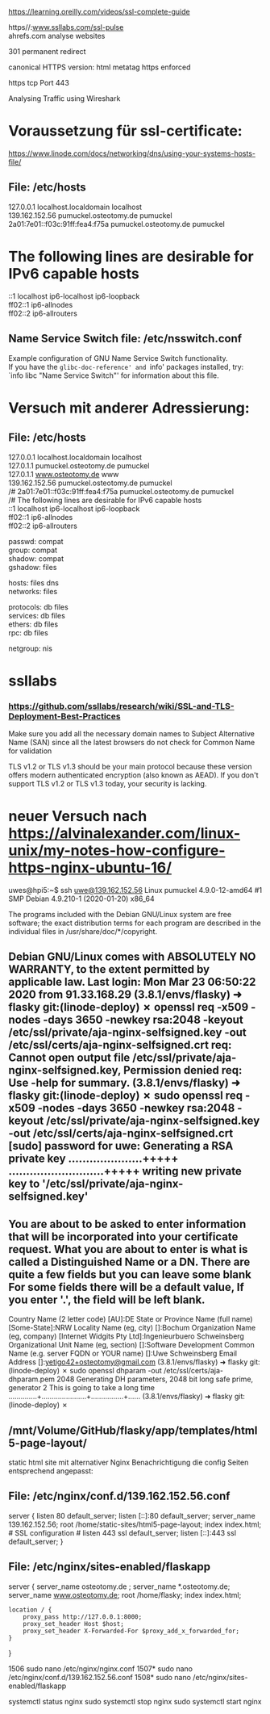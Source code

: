https://learning.oreilly.com/videos/ssl-complete-guide

https//:www.ssllabs.com/ssl-pulse  
ahrefs.com analyse websites

301 permanent redirect  

canonical HTTPS version: html metatag https enforced  

https tcp Port 443

Analysing Traffic using Wireshark

# Voraussetzung für ssl-certificate:  
https://www.linode.com/docs/networking/dns/using-your-systems-hosts-file/

## File: /etc/hosts
127.0.0.1 localhost.localdomain localhost  
139.162.152.56 pumuckel.osteotomy.de pumuckel  
2a01:7e01::f03c:91ff:fea4:f75a pumuckel.osteotomy.de pumuckel  
# The following lines are desirable for IPv6 capable hosts  
::1     localhost ip6-localhost ip6-loopback  
ff02::1 ip6-allnodes  
ff02::2 ip6-allrouters

## Name Service Switch file: /etc/nsswitch.conf
Example configuration of GNU Name Service Switch functionality.  
If you have the `glibc-doc-reference' and `info' packages installed, try:  
`info libc "Name Service Switch"' for information about this file.  

# Versuch mit anderer Adressierung:
## File: /etc/hosts
127.0.0.1 localhost.localdomain localhost  
127.0.1.1 pumuckel.osteotomy.de pumuckel  
127.0.1.1 www.osteotomy.de www  
139.162.152.56 pumuckel.osteotomy.de pumuckel  
/# 2a01:7e01::f03c:91ff:fea4:f75a pumuckel.osteotomy.de pumuckel  
/# The following lines are desirable for IPv6 capable hosts  
::1     localhost ip6-localhost ip6-loopback  
ff02::1 ip6-allnodes  
ff02::2 ip6-allrouters



passwd:         compat  
group:          compat  
shadow:         compat  
gshadow:        files  

hosts:          files dns  
networks:       files  

protocols:      db files  
services:       db files  
ethers:         db files  
rpc:            db files  

netgroup:       nis  

  

# ssllabs
### https://github.com/ssllabs/research/wiki/SSL-and-TLS-Deployment-Best-Practices

Make sure you add all the necessary domain names to Subject Alternative Name (SAN) since all the latest browsers do not check for Common Name for validation  

TLS v1.2 or TLS v1.3 should be your main protocol because these version offers modern authenticated encryption (also known as AEAD). If you don't support TLS v1.2 or TLS v1.3 today, your security is lacking.  

# neuer Versuch nach https://alvinalexander.com/linux-unix/my-notes-how-configure-https-nginx-ubuntu-16/  

uwes@hpi5:~$ ssh uwe@139.162.152.56
Linux pumuckel 4.9.0-12-amd64 #1 SMP Debian 4.9.210-1 (2020-01-20) x86_64

The programs included with the Debian GNU/Linux system are free software;
the exact distribution terms for each program are described in the
individual files in /usr/share/doc/*/copyright.

Debian GNU/Linux comes with ABSOLUTELY NO WARRANTY, to the extent
permitted by applicable law.
Last login: Mon Mar 23 06:50:22 2020 from 91.33.168.29
(3.8.1/envs/flasky) ➜  flasky git:(linode-deploy) ✗ openssl req -x509 -nodes -days 3650 -newkey rsa:2048 -keyout /etc/ssl/private/aja-nginx-selfsigned.key -out /etc/ssl/certs/aja-nginx-selfsigned.crt
req: Cannot open output file /etc/ssl/private/aja-nginx-selfsigned.key, Permission denied
req: Use -help for summary.
(3.8.1/envs/flasky) ➜  flasky git:(linode-deploy) ✗ sudo openssl req -x509 -nodes -days 3650 -newkey rsa:2048 -keyout /etc/ssl/private/aja-nginx-selfsigned.key -out /etc/ssl/certs/aja-nginx-selfsigned.crt
[sudo] password for uwe: 
Generating a RSA private key
.....................+++++
...........................+++++
writing new private key to '/etc/ssl/private/aja-nginx-selfsigned.key'
-----
You are about to be asked to enter information that will be incorporated
into your certificate request.
What you are about to enter is what is called a Distinguished Name or a DN.
There are quite a few fields but you can leave some blank
For some fields there will be a default value,
If you enter '.', the field will be left blank.
-----
Country Name (2 letter code) [AU]:DE
State or Province Name (full name) [Some-State]:NRW
Locality Name (eg, city) []:Bochum
Organization Name (eg, company) [Internet Widgits Pty Ltd]:Ingenieurbuero Schweinsberg
Organizational Unit Name (eg, section) []:Software Development
Common Name (e.g. server FQDN or YOUR name) []:Uwe Schweinsberg
Email Address []:yetigo42+osteotomy@gmail.com
(3.8.1/envs/flasky) ➜  flasky git:(linode-deploy) ✗ sudo openssl dhparam -out /etc/ssl/certs/aja-dhparam.pem 2048
Generating DH parameters, 2048 bit long safe prime, generator 2
This is going to take a long time
..............+......................+................+......
(3.8.1/envs/flasky) ➜  flasky git:(linode-deploy) ✗ 

## /mnt/Volume/GitHub/flasky/app/templates/html5-page-layout/
static html site mit alternativer Nginx Benachrichtigung
die config Seiten entsprechend angepasst:

## File: /etc/nginx/conf.d/139.162.152.56.conf                

server {
        listen         80 default_server;
        listen         [::]:80 default_server;
        server_name 139.162.152.56;
        root           /home/static-sites/html5-page-layout;
        index          index.html;
        # SSL configuration
        #
        listen 443 ssl default_server;
        listen [::]:443 ssl default_server;
}

##  File: /etc/nginx/sites-enabled/flaskapp                  

server {
    server_name osteotomy.de ;
    server_name *.osteotomy.de;
    server_name www.osteotomy.de;
    root           /home/flasky;
    index          index.html;

    location / {
        proxy_pass http://127.0.0.1:8000;
        proxy_set_header Host $host;
        proxy_set_header X-Forwarded-For $proxy_add_x_forwarded_for;
    }
}

 1506  sudo nano /etc/nginx/nginx.conf
 1507* sudo nano /etc/nginx/conf.d/139.162.152.56.conf
 1508* sudo nano /etc/nginx/sites-enabled/flaskapp

systemctl status nginx
sudo systemctl stop nginx
sudo systemctl start nginx



